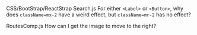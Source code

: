CSS/BootStrap/ReactStrap
Search.js
For either `<Label>` or `<Button>`, why does `className=mx-2` have a weird effect, but `className=mr-2` has no effect?

RoutesComp.js
How can I get the image to move to the right?